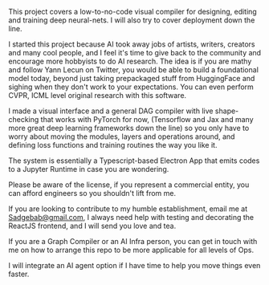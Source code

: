 This project covers a low-to-no-code visual compiler for designing, editing and training deep neural-nets. I will also try to cover deployment down the line. 

I started this project because AI took away jobs of artists, writers, creators and many cool people, and I feel it's time to give back to the community and encourage more 
hobbyists to do AI research. The idea is if you are mathy and follow Yann Lecun on Twitter, you would be able to build a foundational model today, beyond just taking prepackaged stuff from HuggingFace and sighing when they don't work to your expectations.
You can even perform CVPR, ICML level original research with this software. 

I made a visual interface and a general DAG compiler with live shape-checking that works with PyTorch for now, (Tensorflow and Jax and many more great deep learning frameworks down the line) so you only have to worry about moving the modules, layers and operations around, and defining loss functions and training routines the way you like it. 

The system is essentially a Typescript-based Electron App that emits codes to a Jupyter Runtime in case you are wondering. 

Please be aware of the license, if you represent a commercial entity, you can afford engineers so you shouldn't lift from me. 

If you are looking to contribute to my humble establishment, email me at Sadgebab@gmail.com, I always need help with testing and decorating the ReactJS frontend, and I will send you love and tea. 

If you are a Graph Compiler or an AI Infra person, you can get in touch with me on how to arrange this repo to be more applicable for all levels of Ops. 

I will integrate an AI agent option if I have time to help you move things even faster. 



